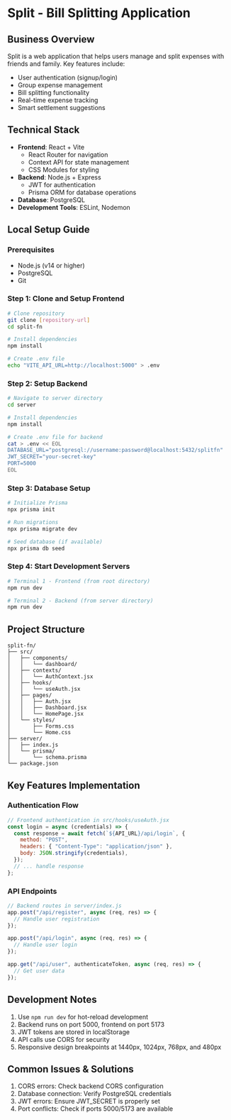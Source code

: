 

# Split - Bill Splitting Application

## Business Overview
Split is a web application that helps users manage and split expenses with friends and family. Key features include:
- User authentication (signup/login)
- Group expense management
- Bill splitting functionality
- Real-time expense tracking
- Smart settlement suggestions

## Technical Stack
- **Frontend**: React + Vite
  - React Router for navigation
  - Context API for state management
  - CSS Modules for styling
- **Backend**: Node.js + Express
  - JWT for authentication
  - Prisma ORM for database operations
- **Database**: PostgreSQL
- **Development Tools**: ESLint, Nodemon

## Local Setup Guide

### Prerequisites
- Node.js (v14 or higher)
- PostgreSQL
- Git

### Step 1: Clone and Setup Frontend
```bash
# Clone repository
git clone [repository-url]
cd split-fn

# Install dependencies
npm install

# Create .env file
echo "VITE_API_URL=http://localhost:5000" > .env
```

### Step 2: Setup Backend
```bash
# Navigate to server directory
cd server

# Install dependencies
npm install

# Create .env file for backend
cat > .env << EOL
DATABASE_URL="postgresql://username:password@localhost:5432/splitfn"
JWT_SECRET="your-secret-key"
PORT=5000
EOL
```

### Step 3: Database Setup
```bash
# Initialize Prisma
npx prisma init

# Run migrations
npx prisma migrate dev

# Seed database (if available)
npx prisma db seed
```

### Step 4: Start Development Servers
```bash
# Terminal 1 - Frontend (from root directory)
npm run dev

# Terminal 2 - Backend (from server directory)
npm run dev
```

## Project Structure
```
split-fn/
├── src/
│   ├── components/
│   │   └── dashboard/
│   ├── contexts/
│   │   └── AuthContext.jsx
│   ├── hooks/
│   │   └── useAuth.jsx
│   ├── pages/
│   │   ├── Auth.jsx
│   │   ├── Dashboard.jsx
│   │   └── HomePage.jsx
│   └── styles/
│       ├── Forms.css
│       └── Home.css
├── server/
│   ├── index.js
│   └── prisma/
│       └── schema.prisma
└── package.json
```

## Key Features Implementation

### Authentication Flow
```javascript
// Frontend authentication in src/hooks/useAuth.jsx
const login = async (credentials) => {
  const response = await fetch(`${API_URL}/api/login`, {
    method: "POST",
    headers: { "Content-Type": "application/json" },
    body: JSON.stringify(credentials),
  });
  // ... handle response
};
```

### API Endpoints
```javascript
// Backend routes in server/index.js
app.post("/api/register", async (req, res) => {
  // Handle user registration
});

app.post("/api/login", async (req, res) => {
  // Handle user login
});

app.get("/api/user", authenticateToken, async (req, res) => {
  // Get user data
});
```

## Development Notes
1. Use `npm run dev` for hot-reload development
2. Backend runs on port 5000, frontend on port 5173
3. JWT tokens are stored in localStorage
4. API calls use CORS for security
5. Responsive design breakpoints at 1440px, 1024px, 768px, and 480px

## Common Issues & Solutions
1. CORS errors: Check backend CORS configuration
2. Database connection: Verify PostgreSQL credentials
3. JWT errors: Ensure JWT_SECRET is properly set
4. Port conflicts: Check if ports 5000/5173 are available

